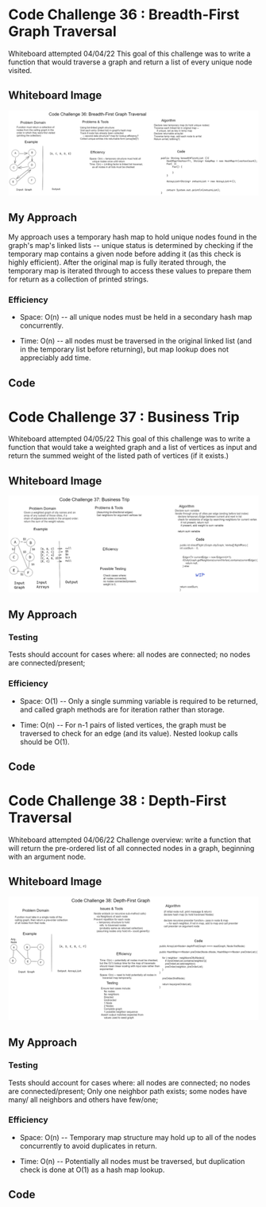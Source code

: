# Code Challenge 36 : Breadth-First Graph Traversal
Whiteboard attempted 04/04/22
This goal of this challenge was to write a function that would traverse a graph and return a list of every unique node visited.

## Whiteboard Image
![Whiteboard Attempt](code-challenge-36-whiteboard.png)

## My Approach

My approach uses a temporary hash map to hold unique nodes found in the graph's map's linked lists -- unique status is determined by checking if the temporary map contains a given node before adding it (as this check is highly efficient). After the original map is fully iterated through, the temporary map is iterated through to access these values to prepare them for return as a collection of printed strings.

### Efficiency

* Space: O(n) -- all unique nodes must be held in a secondary hash map concurrently.

* Time: O(n) -- all nodes must be traversed in the original linked list (and in the temporary list before returning), but map lookup does not appreciably add time.

## Code

# Code Challenge 37 : Business Trip
Whiteboard attempted 04/05/22
This goal of this challenge was to write a function that would take a weighted graph and a list of vertices as input and return the summed weight of the listed path of vertices (if it exists.)

## Whiteboard Image
![Whiteboard Attempt](code-challenge-37-whiteboard.png)

## My Approach


### Testing

Tests should account for cases where: all nodes are connected; no nodes are connected/present;

### Efficiency

* Space: O(1) -- Only a single summing variable is required to be returned, and called graph methods are for iteration rather than storage.

* Time: O(n) -- For n-1 pairs of listed vertices, the graph must be traversed to check for an edge (and its value). Nested lookup calls should be O(1).

## Code

# Code Challenge 38 : Depth-First Traversal
Whiteboard attempted 04/06/22
Challenge overview: write a function that will return the pre-ordered list of all connected nodes in a graph, beginning with an argument node.

## Whiteboard Image
![Whiteboard Attempt](code-challenge-38-whiteboard.png)

## My Approach


### Testing

Tests should account for cases where: all nodes are connected; no nodes are connected/present; Only one neighbor path exists; some nodes have many/ all neighbors and others have few/one;

### Efficiency

* Space: O(n) -- Temporary map structure may hold up to all of the nodes concurrently to avoid duplicates in return.

* Time: O(n) -- Potentially all nodes must be traversed, but duplication check is done at O(1) as a hash map lookup.

## Code
